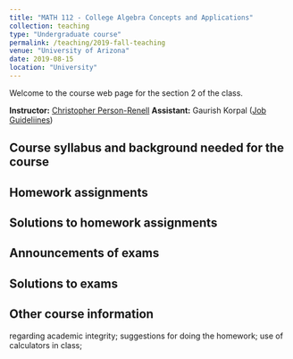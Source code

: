 ```yaml
---
title: "MATH 112 - College Algebra Concepts and Applications"
collection: teaching
type: "Undergraduate course"
permalink: /teaching/2019-fall-teaching
venue: "University of Arizona"
date: 2019-08-15
location: "University"
---
```

Welcome to the course web page for the section 2 of the class.

**Instructor:** [Christopher Person-Renell](https://www.math.arizona.edu/people/cpersonrennell)
**Assistant:** Gaurish Korpal ([Job Guideliines](files/guidelinesfor112TAs.pdf))

Course syllabus and background needed for the course
------


Homework assignments
--------


Solutions to homework assignments
--------


Announcements of exams
--------


Solutions to exams
--------


Other course information
------
regarding academic integrity; suggestions for doing the homework; use of calculators in class;
